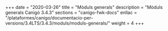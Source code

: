 +++
date        = "2020-03-26"
title       = "Mòduls generals"
description = "Mòduls generals Canigó 3.4.3"
sections    = "canigo-fwk-docs"
enllac		= "/plataformes/canigo/documentacio-per-versions/3.4LTS/3.4.3/moduls/moduls-generals/"
weight		= 4
+++
